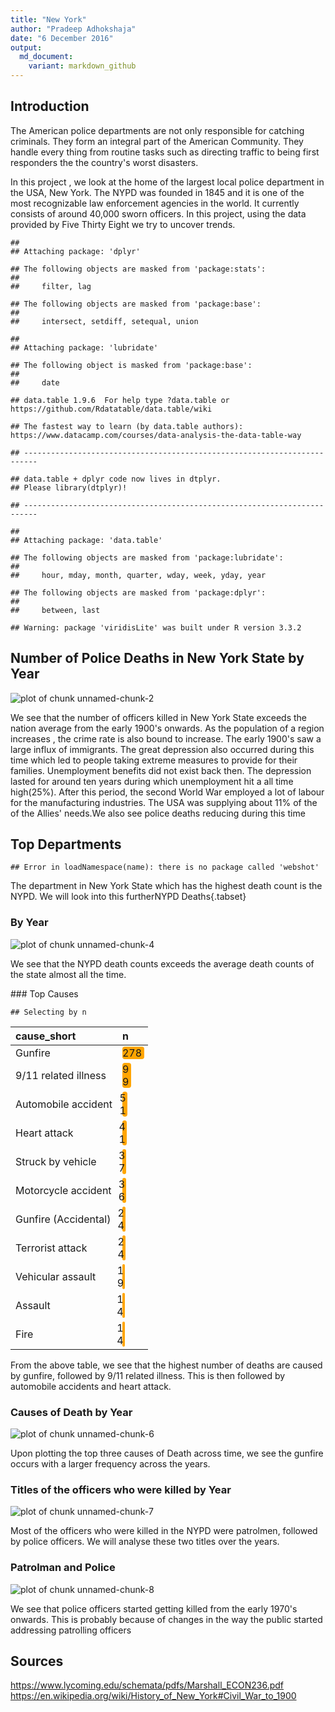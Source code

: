 ```yaml
---
title: "New York"
author: "Pradeep Adhokshaja"
date: "6 December 2016"
output:
  md_document:
    variant: markdown_github
---
```




## Introduction

The American police departments are not only responsible for catching criminals. They form an integral part of the American Community. They handle every thing from routine tasks such as directing traffic to being first responders the the country's worst disasters.

In this project , we look at the home of the largest local police department in the USA, New York. The NYPD was founded in 1845 and it is one of the most recognizable law enforcement agencies in the world. It currently consists of around 40,000 sworn officers. In this project, using the data provided by Five Thirty Eight  we try to uncover trends.


```
## 
## Attaching package: 'dplyr'
```

```
## The following objects are masked from 'package:stats':
## 
##     filter, lag
```

```
## The following objects are masked from 'package:base':
## 
##     intersect, setdiff, setequal, union
```

```
## 
## Attaching package: 'lubridate'
```

```
## The following object is masked from 'package:base':
## 
##     date
```

```
## data.table 1.9.6  For help type ?data.table or https://github.com/Rdatatable/data.table/wiki
```

```
## The fastest way to learn (by data.table authors): https://www.datacamp.com/courses/data-analysis-the-data-table-way
```

```
## -------------------------------------------------------------------------
```

```
## data.table + dplyr code now lives in dtplyr.
## Please library(dtplyr)!
```

```
## -------------------------------------------------------------------------
```

```
## 
## Attaching package: 'data.table'
```

```
## The following objects are masked from 'package:lubridate':
## 
##     hour, mday, month, quarter, wday, week, yday, year
```

```
## The following objects are masked from 'package:dplyr':
## 
##     between, last
```

```
## Warning: package 'viridisLite' was built under R version 3.3.2
```

## Number of Police Deaths in New York  State by Year

![plot of chunk unnamed-chunk-2](figure/unnamed-chunk-2-1.png)
<p> We see that the number of officers killed in New York State exceeds the nation average from the early 1900's onwards. As the population of a region increases , the crime rate is also bound to increase. The early 1900's saw a large influx of immigrants. The great depression also occurred during this time which led to people taking extreme measures to provide for their families. Unemployment benefits did not exist back then. The depression lasted for around ten years during which unemployment  hit a all time high(25%). After this period, the second World War employed a lot of labour for the manufacturing industries. The USA was supplying about 11% of the of the Allies' needs.We also see police deaths reducing during this time</p>

## Top Departments


```
## Error in loadNamespace(name): there is no package called 'webshot'
```
<p> The  department in New York State which has the highest death count is the NYPD. We will look into this further</p<

## NYPD Deaths{.tabset}

### By Year

![plot of chunk unnamed-chunk-4](figure/unnamed-chunk-4-1.png)

<p> We see that the NYPD death counts exceeds the average death counts of the state almost all the time.</p>
### Top Causes


```
## Selecting by n
```


<table class="table table-condensed">
 <thead>
  <tr>
   <th style="text-align:left;"> cause_short </th>
   <th style="text-align:left;"> n </th>
  </tr>
 </thead>
<tbody>
  <tr>
   <td style="text-align:left;"> Gunfire </td>
   <td style="text-align:left;"> <span style="display: inline-block; direction: rtl; border-radius: 4px; padding-right: 2px; background-color: orange; width: 100.00%">278</span> </td>
  </tr>
  <tr>
   <td style="text-align:left;"> 9/11 related illness </td>
   <td style="text-align:left;"> <span style="display: inline-block; direction: rtl; border-radius: 4px; padding-right: 2px; background-color: orange; width: 35.61%">99</span> </td>
  </tr>
  <tr>
   <td style="text-align:left;"> Automobile accident </td>
   <td style="text-align:left;"> <span style="display: inline-block; direction: rtl; border-radius: 4px; padding-right: 2px; background-color: orange; width: 18.35%">51</span> </td>
  </tr>
  <tr>
   <td style="text-align:left;"> Heart attack </td>
   <td style="text-align:left;"> <span style="display: inline-block; direction: rtl; border-radius: 4px; padding-right: 2px; background-color: orange; width: 14.75%">41</span> </td>
  </tr>
  <tr>
   <td style="text-align:left;"> Struck by vehicle </td>
   <td style="text-align:left;"> <span style="display: inline-block; direction: rtl; border-radius: 4px; padding-right: 2px; background-color: orange; width: 13.31%">37</span> </td>
  </tr>
  <tr>
   <td style="text-align:left;"> Motorcycle accident </td>
   <td style="text-align:left;"> <span style="display: inline-block; direction: rtl; border-radius: 4px; padding-right: 2px; background-color: orange; width: 12.95%">36</span> </td>
  </tr>
  <tr>
   <td style="text-align:left;"> Gunfire (Accidental) </td>
   <td style="text-align:left;"> <span style="display: inline-block; direction: rtl; border-radius: 4px; padding-right: 2px; background-color: orange; width: 8.63%">24</span> </td>
  </tr>
  <tr>
   <td style="text-align:left;"> Terrorist attack </td>
   <td style="text-align:left;"> <span style="display: inline-block; direction: rtl; border-radius: 4px; padding-right: 2px; background-color: orange; width: 8.63%">24</span> </td>
  </tr>
  <tr>
   <td style="text-align:left;"> Vehicular assault </td>
   <td style="text-align:left;"> <span style="display: inline-block; direction: rtl; border-radius: 4px; padding-right: 2px; background-color: orange; width: 6.83%">19</span> </td>
  </tr>
  <tr>
   <td style="text-align:left;"> Assault </td>
   <td style="text-align:left;"> <span style="display: inline-block; direction: rtl; border-radius: 4px; padding-right: 2px; background-color: orange; width: 5.04%">14</span> </td>
  </tr>
  <tr>
   <td style="text-align:left;"> Fire </td>
   <td style="text-align:left;"> <span style="display: inline-block; direction: rtl; border-radius: 4px; padding-right: 2px; background-color: orange; width: 5.04%">14</span> </td>
  </tr>
</tbody>
</table>

<p> From the above table, we see that the highest number of deaths are caused by gunfire, followed by 9/11 related illness. This is then followed by automobile accidents and heart attack.</p>

### Causes of Death by Year

![plot of chunk unnamed-chunk-6](figure/unnamed-chunk-6-1.png)

<p>Upon plotting the top three causes of Death across time, we see the gunfire occurs with a larger frequency across the years.</p>

### Titles of the officers who were killed by Year

![plot of chunk unnamed-chunk-7](figure/unnamed-chunk-7-1.png)
 <p> Most of the officers who were killed in the NYPD were patrolmen, followed by police officers. We will analyse these two titles over the years.</p>
 
### Patrolman and Police

![plot of chunk unnamed-chunk-8](figure/unnamed-chunk-8-1.png)
<p> We see that police officers started getting killed from the early 1970's onwards. This is probably because of changes in the way the public started addressing patrolling officers</p>


## Sources

https://www.lycoming.edu/schemata/pdfs/Marshall_ECON236.pdf
https://en.wikipedia.org/wiki/History_of_New_York#Civil_War_to_1900
